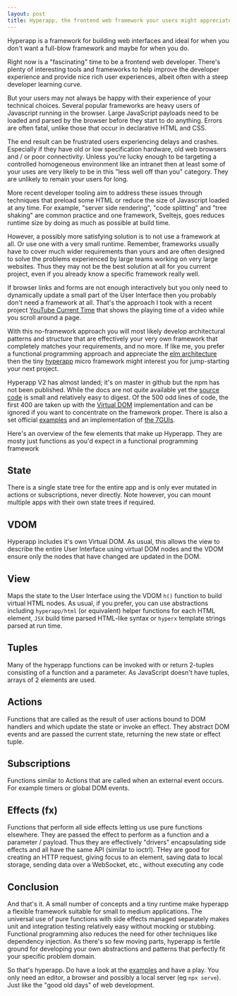 ```yaml
---
layout: post
title: Hyperapp, the frontend web framework your users might appreciate
---
```


<div class="message">
Hyperapp is a framework for building web interfaces and ideal for when you don't want a full-blow framework and maybe for when you do.
</div>

Right now is a "fascinating" time to be a frontend web developer. There's plenty of interesting tools and frameworks to help improve the developer experience and provide nice rich user experiences, albeit often with a steep developer learning curve.

But your users may not always be happy with their experience of your technical choices. Several popular frameworks are heavy users of Javascript running in the browser. Large JavaScript payloads need to be loaded and parsed by the browser before they start to do anything. Errors are often fatal, unlike those that occur in declarative HTML and CSS.

The end result can be frustrated users experiencing delays and crashes. Especially if they have old or low specification hardware, old web browsers and / or poor connectivity. Unless you're lucky enough to be targeting a controlled homogeneous environment like an intranet then at least some of your uses are very likely to be in this "less well off than you" category. They are unlikely to remain your users for long.

More recent developer tooling aim to address these issues through techniques that preload some HTML or reduce the size of Javascript loaded at any time. For example, "server side rendering", "code splitting" and "tree shaking" are common practice and one framework, Sveltejs, goes reduces runtime size by doing as much as possible at build time.

However, a possibly more satisfying solution is to not use a framework at all. Or use one with a very small runtime. Remember, frameworks usually have to cover much wider requirements than yours and are often designed to solve the problems experienced by large teams working on very large websites. Thus they may not be the best solution at all for you current project, even if you already know a specific framework really well.

If browser links and forms are not enough interactively but you only need to dynamically update a small part of the User Interface then you probably don't need a framework at all. That's the approach I took with a recent project [YouTube Current Time](https://github.com/music-practice-tools/youtube-current-time/blob/master/ytct-es6.js) that shows the playing time of a video while you scroll around a page.

With this no-framework approach you will most likely develop architectural patterns and structure that are effectively your very own framework that completely matches your requirements, and no more. If like me, you prefer a functional programming approach and appreciate the [elm architecture](https://guide.elm-lang.org/architecture/) then the tiny [hyperapp](https://github.com/jorgebucaran/hyperapp) micro framework might interest you for jump-starting your next project.

Hyperapp V2 has almost landed; it's on master in github but the npm has not been published. While the docs are not quite available yet the [source code](https://github.com/jorgebucaran/hyperapp) is small and relatively easy to digest. Of the 500 odd lines of code, the first 400 are taken up with the [Virtual DOM](https://reactjs.org/docs/faq-internals.html) implementation and can be ignored if you want to concentrate on the framework proper. There is also a set official [examples](https://github.com/jorgebucaran/hyperapp/blob/master/docs/examples.md) and an implementation of [the 7GUIs](https://github.com/zaceno/sevenguis-hyperapp).

Here's an overview of the few elements that make up Hyperapp. They are mosty just functions as you'd expect in a functional programming framework

## State

There is a single state tree for the entire app and is only ever mutated in actions or subscriptions, never directly. Note however, you can mount multiple apps with their own state trees if required.

## VDOM

Hyperapp includes it's own Virtual DOM. As usual, this allows the view to describe the entire User Interface using virtual DOM nodes and the VDOM ensure only the nodes that have changed are updated in the DOM.

## View

Maps the state to the User Interface using the VDOM `h()` function to build virtual HTML nodes. As usual, if you prefer, you can use abstractions including `hyperapp/html` (or equivalent) helper functions for each HTML element, `JSX` build time parsed HTML-like syntax or `hyperx` template strings parsed at run time.

## Tuples

Many of the hyperapp functions can be invoked with or return 2-tuples consisting of a function and a parameter. As JavaScript doesn't have tuples, arrays of 2 elements are used.

## Actions

Functions that are called as the result of user actions bound to DOM handlers and which update the state or invoke an effect. They abstract DOM events and are passed the current state, returning the new state or effect tuple.

## Subscriptions

Functions similar to Actions that are called when an external event occurs. For example timers or global DOM events.

## Effects (fx)

Functions that perform all side effects letting us use pure functions elsewhere. They are passed the effect to perform as a function and a parameter / payload. Thus they are effectively "drivers" encapsulating side effects and all have the same API (similar to ioctrl). THey are good for creating an HTTP request, giving focus to an element, saving data to local storage, sending data over a WebSocket, etc., without executing any code

## Conclusion

And that's it. A small number of concepts and a tiny runtime make hyperapp a flexible framework suitable for small to medium applications. The universal use of pure functions with side effects managed separately makes unit and integration testing relatively easy without mocking or stubbing. Functional programming also reduces the need for other techniques like dependency injection. As there's so few moving parts, hyperapp is fertile ground for developing your own abstractions and patterns that perfectly fit your specific problem domain.

So that's hyperapp. Do have a look at the [examples](https://github.com/jorgebucaran/hyperapp/blob/master/docs/examples.md) and have a play. You only need an editor, a browser and possibly a local server (eg `npx serve`). Just like the "good old days" of web development.

